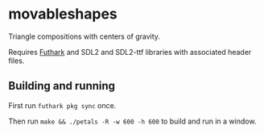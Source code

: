 # movableshapes

Triangle compositions with centers of gravity.

Requires [Futhark](http://futhark-lang.org) and SDL2 and SDL2-ttf
libraries with associated header files.


## Building and running

First run `futhark pkg sync` once.

Then run `make && ./petals -R -w 600 -h 600` to build and run in a
window.
